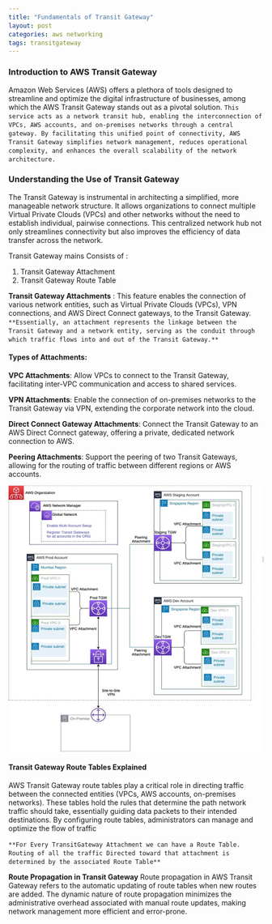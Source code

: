 ```yaml
---
title: "Fundamentals of Transit Gateway"
layout: post
categories: aws networking
tags: transitgateway  
---
```


### Introduction to AWS Transit Gateway
Amazon Web Services (AWS) offers a plethora of tools designed to streamline and optimize the digital infrastructure of businesses, among which the AWS Transit Gateway stands out as a pivotal solution. ```This service acts as a network transit hub, enabling the interconnection of VPCs, AWS accounts, and on-premises networks through a central gateway. By facilitating this unified point of connectivity, AWS Transit Gateway simplifies network management, reduces operational complexity, and enhances the overall scalability of the network architecture.```

### Understanding the Use of Transit Gateway

The Transit Gateway is instrumental in architecting a simplified, more manageable network structure. It allows organizations to connect multiple Virtual Private Clouds (VPCs) and other networks without the need to establish individual, pairwise connections. This centralized network hub not only streamlines connectivity but also improves the efficiency of data transfer across the network. 

Transit Gateway mains Consists of :
1. Transit Gateway Attachment 
2. Transit Gateway Route Table


**Transit Gateway Attachments** :
This feature enables the connection of various network entities, such as Virtual Private Clouds (VPCs), VPN connections, and AWS Direct Connect gateways, to the Transit Gateway. ```**Essentially, an attachment represents the linkage between the Transit Gateway and a network entity, serving as the conduit through which traffic flows into and out of the Transit Gateway.**```

#### Types of Attachments:

**VPC Attachments**: Allow VPCs to connect to the Transit Gateway, facilitating inter-VPC communication and access to shared services.

**VPN Attachments**: Enable the connection of on-premises networks to the Transit Gateway via VPN, extending the corporate network into the cloud.

**Direct Connect Gateway Attachments**: Connect the Transit Gateway to an AWS Direct Connect gateway, offering a private, dedicated network connection to AWS.

**Peering Attachments**: Support the peering of two Transit Gateways, allowing for the routing of traffic between different regions or AWS accounts.

![ss](/images/tgw_diagram.jpeg)

#### Transit Gateway Route Tables Explained
AWS Transit Gateway route tables play a critical role in directing traffic between the connected entities (VPCs, AWS accounts, on-premises networks). These tables hold the rules that determine the path network traffic should take, essentially guiding data packets to their intended destinations. By configuring route tables, administrators can manage and optimize the flow of traffic

```**For Every TransitGateway Attachment we can have a Route Table. Routing of all the traffic Directed toward that attachment is determined by the associated Route Table**```

**Route Propagation in Transit Gateway**
Route propagation in AWS Transit Gateway refers to the automatic updating of route tables when new routes are added.  The dynamic nature of route propagation minimizes the administrative overhead associated with manual route updates, making network management more efficient and error-prone. 

